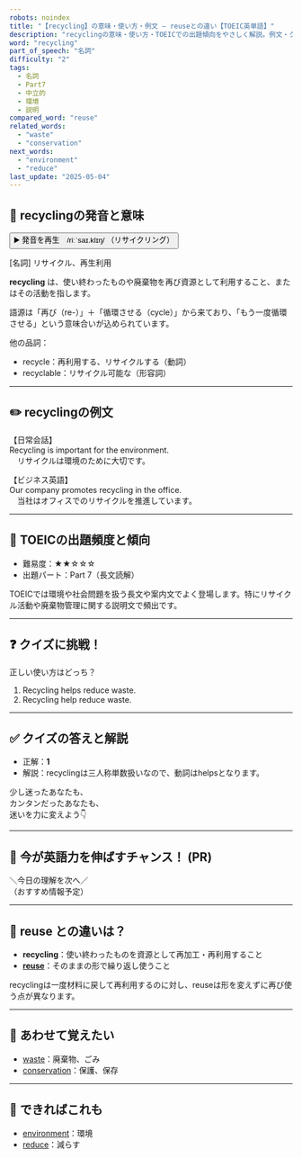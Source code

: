 ```yaml
---
robots: noindex
title: "【recycling】の意味・使い方・例文 ― reuseとの違い【TOEIC英単語】"
description: "recyclingの意味・使い方・TOEICでの出題傾向をやさしく解説。例文・クイズ付きでreuseとの違いもわかりやすく学べます。"
word: "recycling"
part_of_speech: "名詞"
difficulty: "2"
tags:
  - 名詞
  - Part7
  - 中立的
  - 環境
  - 説明
compared_word: "reuse"
related_words:
  - "waste"
  - "conservation"
next_words:
  - "environment"
  - "reduce"
last_update: "2025-05-04"
---
```


## 🔰 recyclingの発音と意味

<button class="play-audio" onclick="playTTS('recycling')">
  <span class="play-audio-main">
    ▶️ 発音を再生　/riːˈsaɪ.klɪŋ/
  </span>
  <span class="play-audio-sub">
    （リサイクリング）
  </span>
</button>

[名詞] リサイクル、再生利用

**recycling** は、使い終わったものや廃棄物を再び資源として利用すること、またはその活動を指します。

語源は「再び（re-）」＋「循環させる（cycle）」から来ており、「もう一度循環させる」という意味合いが込められています。

他の品詞：  
- recycle：再利用する、リサイクルする（動詞）
- recyclable：リサイクル可能な（形容詞）

---

## ✏️ recyclingの例文

【日常会話】  
Recycling is important for the environment.  
　リサイクルは環境のために大切です。

【ビジネス英語】  
Our company promotes recycling in the office.  
　当社はオフィスでのリサイクルを推進しています。

---

## 🎯 TOEICの出題頻度と傾向

- 難易度：★★☆☆☆
- 出題パート：Part 7（長文読解）

TOEICでは環境や社会問題を扱う長文や案内文でよく登場します。特にリサイクル活動や廃棄物管理に関する説明文で頻出です。

---

## ❓ クイズに挑戦！

正しい使い方はどっち？

1. Recycling helps reduce waste.  
2. Recycling help reduce waste.

---

## ✅ クイズの答えと解説

- 正解：**1**
- 解説：recyclingは三人称単数扱いなので、動詞はhelpsとなります。

少し迷ったあなたも、  
カンタンだったあなたも、  
迷いを力に変えよう👇️

---

## 🚀 今が英語力を伸ばすチャンス！ (PR)

<div class="info-center">
＼今日の理解を次へ／<br>  
（おすすめ情報予定）
</div>

---

## 🤔  reuse との違いは？

- **recycling**：使い終わったものを資源として再加工・再利用すること
- **[reuse](/word/reuse/)**：そのままの形で繰り返し使うこと

recyclingは一度材料に戻して再利用するのに対し、reuseは形を変えずに再び使う点が異なります。

---

## 🧩 あわせて覚えたい

- [waste](/word/waste/)：廃棄物、ごみ
- [conservation](/word/conservation/)：保護、保存

---

## 📖 できればこれも

- [environment](/word/environment/)：環境
- [reduce](/word/reduce/)：減らす

<!-- cvid: aid03_bid45 -->
